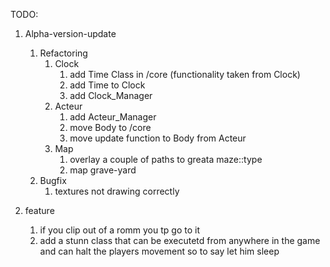 TODO: 
1. Alpha-version-update
   1. Refactoring
       1. Clock 
          1. add Time Class in /core (functionality taken from Clock)
          3. add Time to Clock
          4. add Clock_Manager
       2. Acteur
          1. add Acteur_Manager
          2. move Body to /core
          3. move update function to Body from Acteur
       3. Map 
          1. overlay a couple of paths to greata maze::type 
          2. map grave-yard
    2. Bugfix
       1. textures not drawing correctly

2. feature
   1. if you clip out of a romm you tp go to it
   2. add a stunn class that can be executetd from anywhere in the game and can halt the players movement so to say let him sleep
